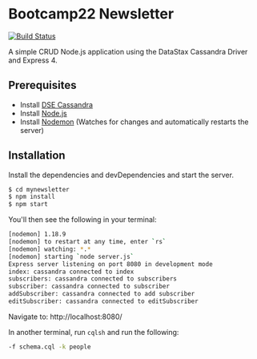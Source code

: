 # Bootcamp22 Newsletter
[![Build Status](https://travis-ci.com/cristinaveale/mynewsletter.svg?branch=master)](https://travis-ci.com/cristinaveale/mynewsletter)

A simple CRUD Node.js application using the DataStax Cassandra Driver and Express 4.


## Prerequisites
  - Install [DSE Cassandra](https://docs.datastax.com/en/install/6.7/install/installTOC.html) 
  - Install [Node.js](https://nodejs.org/en/download/) 
  - Install [Nodemon](https://nodemon.io/) (Watches for changes and automatically restarts the server)

## Installation

Install the dependencies and devDependencies and start the server.

```sh
$ cd mynewsletter
$ npm install
$ npm start
```

You'll then see the following in your terminal:

```sh
[nodemon] 1.18.9
[nodemon] to restart at any time, enter `rs`
[nodemon] watching: *.*
[nodemon] starting `node server.js`
Express server listening on port 8080 in development mode
index: cassandra connected to index
subscribers: cassandra connected to subscribers
subscriber: cassandra connected to subscriber
addSubscriber: cassandra connected to add subscriber
editSubscriber: cassandra connected to editSubscriber
```
Navigate to: http://localhost:8080/

In another terminal, run `cqlsh` and run the following:
```sh
-f schema.cql -k people
```